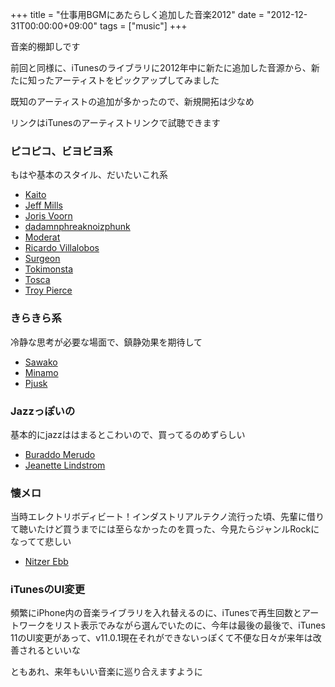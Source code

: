 +++
title = "仕事用BGMにあたらしく追加した音楽2012"
date = "2012-12-31T00:00:00+09:00"
tags = ["music"]
+++

音楽的棚卸しです

前回と同様に、iTunesのライブラリに2012年中に新たに追加した音源から、新たに知ったアーティストをピックアップしてみました

既知のアーティストの追加が多かったので、新規開拓は少なめ

リンクはiTunesのアーティストリンクで試聴できます

### ピコピコ、ビヨビヨ系

  もはや基本のスタイル、だいたいこれ系

- [Kaito](https://itunes.apple.com/artist/kaito/id305645466)
- [Jeff Mills](https://itunes.apple.com/artist/jeff-mills/id5207761)
- [Joris Voorn](https://itunes.apple.com/artist/joris-voorn/id121949655)
- [dadamnphreaknoizphunk](https://itunes.apple.com/artist/dadamnphreaknoizphunk/id47375368)
- [Moderat](https://itunes.apple.com/artist/moderat/id298816155)
- [Ricardo Villalobos](https://itunes.apple.com/artist/ricardo-villalobos/id40720764)
- [Surgeon](https://itunes.apple.com/artist/surgeon/id481990552)
- [Tokimonsta](https://itunes.apple.com/artist/tokimonsta/id363141093)
- [Tosca](https://itunes.apple.com/artist/tosca/id3097712)
- [Troy Pierce](https://itunes.apple.com/artist/troy-pierce/id263326971)

### きらきら系

  冷静な思考が必要な場面で、鎮静効果を期待して

- [Sawako](https://itunes.apple.com/artist/sawako/id192577722)
- [Minamo](https://itunes.apple.com/artist/minamo/id195785829)
- [Pjusk](https://itunes.apple.com/artist/pjusk/id207039881)

### Jazzっぽいの

  基本的にjazzははまるとこわいので、買ってるのめずらしい

- [Buraddo Merudo](https://itunes.apple.com/artist/buraddo-merudo/id169530)
- [Jeanette Lindstrom](https://itunes.apple.com/artist/jeanette-lindstrom/id65885213)

### 懐メロ

  当時エレクトリボディビート！インダストリアルテクノ流行った頃、先輩に借りて聴いたけど買うまでには至らなかったのを買った、今見たらジャンルRockになってて悲しい

- [Nitzer Ebb](https://itunes.apple.com/artist/nitzer-ebb/id113752)

### iTunesのUI変更

頻繁にiPhone内の音楽ライブラリを入れ替えるのに、iTunesで再生回数とアートワークをリスト表示でみながら選んでいたのに、今年は最後の最後で、iTunes 11のUI変更があって、v11.0.1現在それができないっぽくて不便な日々が来年は改善されるといいな

ともあれ、来年もいい音楽に巡り合えますように